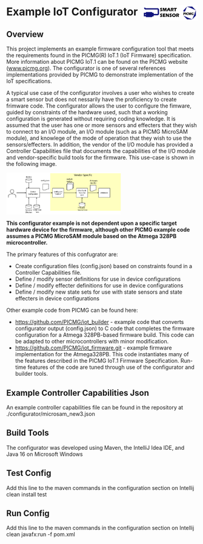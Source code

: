 
# Example IoT Configurator <img align="right" src="./readme_images/picmg_logo.png" width=8% height=8%><img align="right" src="./readme_images/SmartSensorLogo.png" width=20% height=20%>

## Overview

This project implements an example firmware configuration tool that meets the requirements found in the PICMG(R) IoT.1 (IoT Firmware) specification. More information about PICMG IoT.1 can be found on the PICMG website (www.picmg.org).  The configurator is one of several references implementations provided by PICMG to demonstrate implementation of the IoT specifications.

A typical use case of the configurator involves a user who wishes to create a smart sensor but does not nessarily have the proficiency to create frimware code. The configurator allows the user to configure the fimware, guided by constraints of the hardware used, such that a working configuration is generated without requiring coding knowledge. It is assumed that the user has one or more sensors and effecters that they wish to connect to an I/O module, an I/O module (such as a PICMG MicroSAM module), and knowlege of the mode of operation that they wish to use the sensors/effecters.  In addition, the vendor of the I/O module has provided a Controller Capabilities file that documents the capabilities of the I/O module and vendor-specific build tools for the firmware.  This use-case is shown in the following image.

<img align="center" src="./readme_images/UseCase.png" width=60% height=60%>

**This configurator example is not dependent upon a specific target hardware device for the firmware, although other PICMG example code assumes a PICMG MicroSAM module based on the Atmega 328PB microcontroller.**

The primary features of this confugrator are:
- Create configuration files (config.json) based on constraints found in a Controller Capabilities file.
- Define / modify sensor definitions for use in device configurations
- Define / modify effecter definitions for use in device configurations
- Define / modify new state sets for use with state sensors and state effecters in device configurations

Other example code from PICMG can be found here:
- https://github.com/PICMG/iot_builder - example code that converts configurator output (config.json) to C code that completes the firmware configuration for a Atmega 328PB-based firmware build.  This code can be adapted to other microcontrollers with minor modification.
- https://github.com/PICMG/iot_firmware.git - example firmware implementation for the Atmega328PB.  This code instantiates many of the features described in the PICMG IoT.1 Firmware Specification.  Run-time features of the code are tuned through use of the configurator and builder tools.

## Example Controller Capabilities Json

An example controller capabilities file can be found in the repository at ./configurator/microsam_new3.json

## Build Tools

The configurator was developed using Maven, the IntelliJ Idea IDE, and Java 16 on Microsoft Windows

## Test Config
Add this line to the maven commands in the configuration section on Intellij
 clean install test

## Run Config
Add this line to the maven commands in the configuration section on Intellij
clean javafx:run -f pom.xml